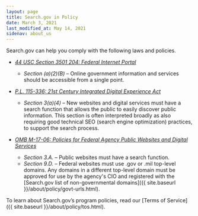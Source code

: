 ```yaml
---
layout: page
title: Search.gov in Policy
date: March 3, 2021
last_modified_at: May 14, 2021
sidenav: about_us
---
```

Search.gov can help you comply with the following laws and policies.

* *[44 USC Section 3501 204: Federal Internet Portal](https://www.govinfo.gov/content/pkg/USCODE-2010-title44/pdf/USCODE-2010-title44-chap35-subchapI-sec3501.pdf)*

  * *Section (a)(2)(B)* &ndash; Online government information and services should be accessible from a single point.
* *[P.L. 115-336: 21st Century Integrated Digital Experience Act](https://digital.gov/resources/21st-century-integrated-digital-experience-act/)* 

  * *Section 3(a)(4)* &ndash; New websites and digital services must have a search function that allows the public to easily discover public information. This section is often interpreted broadly as also requiring good technical SEO (search engine optimization) practices, to support the search process.
* *[OMB M-17-06: Policies for Federal Agency Public Websites and Digital Services](https://www.whitehouse.gov/wp-content/uploads/legacy_drupal_files/omb/memoranda/2017/m-17-06.pdf)*

  * *Section 3.A.* &ndash; Public websites must have a search function.
  * *Section 9.D.* &ndash; Federal websites must use .gov or .mil top-level domains. Any domains in a different top-level domain must be approved for use by the agency's CIO and registered with the \[Search.gov list of non-governmental domains]({{ site.baseurl }}/about/policy/govt-urls.html).

To learn about Search.gov’s program policies, read our \[Terms of Service]({{ site.baseurl }}/about/policy/tos.html).